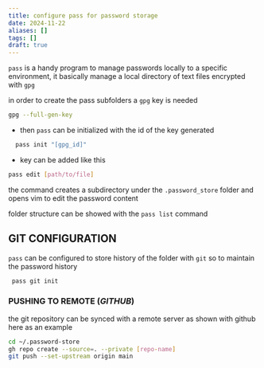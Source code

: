 ```yaml
---
title: configure pass for password storage
date: 2024-11-22
aliases: []
tags: []
draft: true
---
```


`pass` is a handy program to manage passwords locally to a specific environment, it basically manage a local directory of text files encrypted with `gpg`

in order to create the pass subfolders a `gpg` key is needed

```bash
gpg --full-gen-key
```

- then `pass` can be initialized with the id of the key generated

```bash
  pass init "[gpg_id]"
```

- key can be added like this

```bash
pass edit [path/to/file]
```

the command creates a subdirectory under the `.password_store` folder and opens vim to edit the password content

folder structure can be showed with the `pass list` command

## GIT CONFIGURATION

`pass` can be configured to store history of the folder with `git` so to maintain the password history

```bash
 pass git init
```

### PUSHING TO REMOTE (*GITHUB*)

the git repository can be synced with a remote server as shown with github here as an example

```bash
cd ~/.password-store
gh repo create --source=. --private [repo-name]
git push --set-upstream origin main
```


